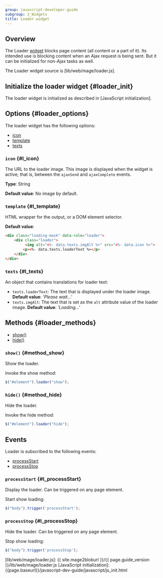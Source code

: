 ```yaml
---
group: javascript-developer-guide
subgroup: 3_Widgets
title: Loader widget
---
```


## Overview

The Loader [widget](https://glossary.magento.com/widget) blocks page content (all content or a part of it). Its intended use is blocking content when an Ajax request is being sent. But it can be initialized for non-Ajax tasks as well. 

The Loader widget source is [lib/web/mage/loader.js].

## Initialize the loader widget {#loader_init}

The loader widget is initialized as described in [JavaScript initialization].

## Options {#loader_options}

The loader widget has the following options:
-   [icon](#l_icon)
-   [template](#l_template)
-   [texts](#l_texts)

### `icon` {#l_icon}
The URL to the loader image. This image is displayed when the widget is active; that is, between the `ajaxSend` and `ajaxComplete` events. 

**Type**: String 

**Default value**: No image by default.


### `template` {#l_template}
HTML wrapper for the output, or a DOM element selector. 

**Default value**:
```html
<div class="loading-mask" data-role="loader">
    <div class="loader">
         <img alt="<%- data.texts.imgAlt %>" src="<%- data.icon %>">
        <p><%- data.texts.loaderText %></p>
    </div>
</div>
```

### `texts` {#l_texts}

An object that contains translations for loader text:
-   `texts.loaderText`: The text that is displayed under the loader image.
    **Default value**: *'Please wait...'*
-   `texts.imgAlt`: The text that is set as the `alt` attribute value of the loader image.
    **Default value**: *'Loading...'*

## Methods {#loader_methods}

-   [show()](#method_show)
-   [hide()](#method_hide)

### `show()` {#method_show}

Show the loader.

Invoke the show method:

```javascript
$("#element").loader("show");
```

### `hide()` {#method_hide}

Hide the loader.

Invoke the hide method:

```javascript
$("#element").loader("hide");
```

## Events

Loader is subscribed to the following events:
-   [processStart](#l_processStart)
-   [processStop](#l_processStop)

### `processStart` {#l_processStart}
Display the loader. Can be triggered on any page element.

Start show loading:

```javascript
$("body").trigger('processStart');
```

### `processStop` {#l_processStop}
Hide the loader. Can be triggered on any page element.

Stop show loading:

```javascript
$("body").trigger('processStop');
```

[lib/web/mage/loader.js]: {{ site.mage2bloburl }}/{{ page.guide_version }}/lib/web/mage/loader.js
[JavaScript initialization]: {{page.baseurl}}/javascript-dev-guide/javascript/js_init.html
